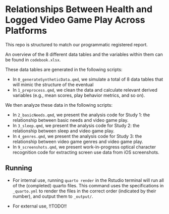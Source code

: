 # Relationships Between Health and Logged Video Game Play Across Platforms

This repo is structured to match our programmatic registered report. 

An overview of the 8 different data tables and the variables within them can be found in `codebook.xlsx`. 

These data tables are generated in the following scripts:

- In `0_generateSyntheticData.qmd`, we simulate a total of 8 data tables that will mimic the structure of the eventual
- In `1_preprocess.qmd`, we clean the data and calculate relevant derived variables (e.g., mean scores, play behavior metrics, and so on).

We then analyze these data in the following scripts:

- In `2_basicNeeds.qmd`, we present the analysis code for Study 1: the relationship between basic needs and video game play.
- In `3_sleep.qmd`, we present the analysis code for Study 2: the relationship between sleep and video game play.
- In `4_genres.qmd`, we present the analysis code for Study 3: the relationship between video game genres and video game play.
- In `9_screenshots.qmd`, we present work-in-progress optical character recognition code for extracting screen use data from iOS screenshots. 

## Running

- For internal use, running `quarto render` in the Rstudio terminal will run all of the (completed) quarto files. This command uses the specifications in `_quarto.yml` to render the files in the correct order (indicated by their number), and output them to `_output/`.

- For external use, !!TODO!!
